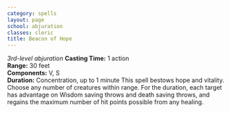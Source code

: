 ```yaml
---
category: spells
layout: page
school: abjuration
classes: cleric
title: Beacon of Hope 
---
```

_3rd-level abjuration_ 
**Casting Time:** 1 action   
**Range:** 30 feet   
**Components:** V, S    
**Duration:** Concentration, up to 1 minute 
This spell bestows hope and vitality. Choose any number of creatures within range. For the duration, each target has advantage on Wisdom saving throws and death saving throws, and regains the maximum number of hit points possible from any healing. 
